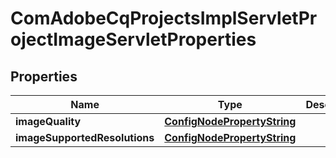 
# ComAdobeCqProjectsImplServletProjectImageServletProperties

## Properties
Name | Type | Description | Notes
------------ | ------------- | ------------- | -------------
**imageQuality** | [**ConfigNodePropertyString**](ConfigNodePropertyString.md) |  |  [optional]
**imageSupportedResolutions** | [**ConfigNodePropertyString**](ConfigNodePropertyString.md) |  |  [optional]




